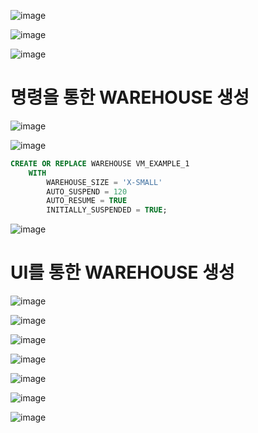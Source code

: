 ![image](https://user-images.githubusercontent.com/102650331/170950100-0911278e-b721-499e-babf-ca2aeb7eaf90.png)

![image](https://user-images.githubusercontent.com/102650331/170950339-87da14fd-fcca-4d72-b8a5-c1d49389e61f.png)

![image](https://user-images.githubusercontent.com/102650331/170952362-863bc4a6-2270-4fe8-8951-f6e7e9bbb38f.png)

# 명령을 통한 WAREHOUSE 생성
![image](https://user-images.githubusercontent.com/102650331/170952396-41699971-aa82-407e-ab83-c45a6ff168c9.png)

![image](https://user-images.githubusercontent.com/102650331/170952438-d91fff3a-df92-4fe9-80fe-8de719365577.png)

```sql
CREATE OR REPLACE WAREHOUSE VM_EXAMPLE_1
	WITH
		WAREHOUSE_SIZE = 'X-SMALL'
		AUTO_SUSPEND = 120
		AUTO_RESUME = TRUE
		INITIALLY_SUSPENDED = TRUE;

```

![image](https://user-images.githubusercontent.com/102650331/170953461-b4a1c3fc-b395-4765-9f7b-5064e12681ec.png)


# UI를 통한 WAREHOUSE 생성
![image](https://user-images.githubusercontent.com/102650331/170953929-05374ffe-f913-4563-b719-444ccb7e7162.png)

![image](https://user-images.githubusercontent.com/102650331/170954628-73a5048a-8745-4bca-a6b6-ab4af2b68f70.png)

![image](https://user-images.githubusercontent.com/102650331/170954734-c9b65e91-9aef-42c9-8a03-39109fe8baf0.png)

![image](https://user-images.githubusercontent.com/102650331/170954767-d8a11dd4-4887-4c19-9ed2-a0378ed83dfc.png)

![image](https://user-images.githubusercontent.com/102650331/170954984-e347bcf4-dfcc-44b6-ab5d-da3ecdcd3c4c.png)

![image](https://user-images.githubusercontent.com/102650331/170955036-99398781-5c45-4432-adf5-9aa4ba54f28c.png)

![image](https://user-images.githubusercontent.com/102650331/170955094-da0f28a9-d5dc-4ced-ba45-9d4ad1e3e05d.png)

